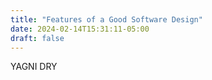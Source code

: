 ```yaml
---
title: "Features of a Good Software Design"
date: 2024-02-14T15:31:11-05:00
draft: false
---
```



YAGNI
DRY